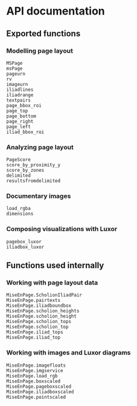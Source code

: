 # API documentation


## Exported functions


### Modelling page layout

```@docs
MSPage
msPage
pageurn
rv
imageurn
iliadlines
iliadrange
textpairs
page_bbox_roi
page_top
page_bottom
page_right
page_left
iliad_bbox_roi
```

### Analyzing page layout

```@docs
PageScore
score_by_proximity_y
score_by_zones
delimited
resultsfromdelimited
```

### Documentary images

```@docs
load_rgba
dimensions
```

### Composing visualizations with Luxor

```@docs
pagebox_luxor
iliadbox_luxor
```

## Functions used internally

### Working with page layout data

```@docs
MiseEnPage.ScholionIliadPair
MiseEnPage.pairtexts
MiseEnPage.iliadboundbox
MiseEnPage.scholion_heights
MiseEnPage.scholion_height
MiseEnPage.scholion_tops
MiseEnPage.scholion_top
MiseEnPage.iliad_tops
MiseEnPage.iliad_top
```

### Working with images and Luxor diagrams

```@docs
MiseEnPage.imagefloats
MiseEnPage.imgservice
MiseEnPage.load_rgb
MiseEnPage.boxscaled
MiseEnPage.pageboxscaled
MiseEnPage.iliadboxscaled
MiseEnPage.pointscaled
```
